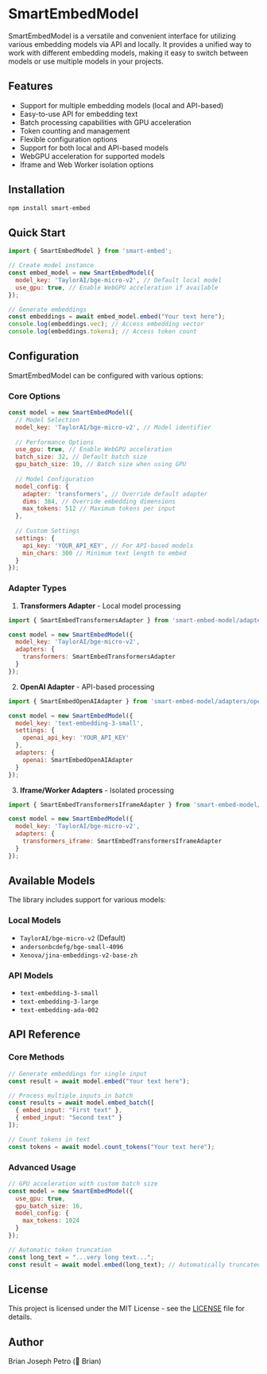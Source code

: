 # SmartEmbedModel

SmartEmbedModel is a versatile and convenient interface for utilizing various embedding models via API and locally. It provides a unified way to work with different embedding models, making it easy to switch between models or use multiple models in your projects.

## Features

- Support for multiple embedding models (local and API-based)
- Easy-to-use API for embedding text
- Batch processing capabilities with GPU acceleration
- Token counting and management
- Flexible configuration options
- Support for both local and API-based models
- WebGPU acceleration for supported models
- Iframe and Web Worker isolation options

## Installation

```bash
npm install smart-embed
```

## Quick Start

```javascript
import { SmartEmbedModel } from 'smart-embed';

// Create model instance
const embed_model = new SmartEmbedModel({
  model_key: 'TaylorAI/bge-micro-v2', // Default local model
  use_gpu: true, // Enable WebGPU acceleration if available
});

// Generate embeddings
const embeddings = await embed_model.embed("Your text here");
console.log(embeddings.vec); // Access embedding vector
console.log(embeddings.tokens); // Access token count
```

## Configuration

SmartEmbedModel can be configured with various options:

### Core Options

```javascript
const model = new SmartEmbedModel({
  // Model Selection
  model_key: 'TaylorAI/bge-micro-v2', // Model identifier
  
  // Performance Options
  use_gpu: true, // Enable WebGPU acceleration
  batch_size: 32, // Default batch size
  gpu_batch_size: 10, // Batch size when using GPU
  
  // Model Configuration
  model_config: {
    adapter: 'transformers', // Override default adapter
    dims: 384, // Override embedding dimensions
    max_tokens: 512 // Maximum tokens per input
  },
  
  // Custom Settings
  settings: {
    api_key: 'YOUR_API_KEY', // For API-based models
    min_chars: 300 // Minimum text length to embed
  }
});
```

### Adapter Types

1. **Transformers Adapter** - Local model processing
```javascript
import { SmartEmbedTransformersAdapter } from 'smart-embed-model/adapters/transformers';

const model = new SmartEmbedModel({
  model_key: 'TaylorAI/bge-micro-v2',
  adapters: {
    transformers: SmartEmbedTransformersAdapter
  }
});
```

2. **OpenAI Adapter** - API-based processing
```javascript
import { SmartEmbedOpenAIAdapter } from 'smart-embed-model/adapters/openai';

const model = new SmartEmbedModel({
  model_key: 'text-embedding-3-small',
  settings: {
    openai_api_key: 'YOUR_API_KEY'
  },
  adapters: {
    openai: SmartEmbedOpenAIAdapter
  }
});
```

3. **Iframe/Worker Adapters** - Isolated processing
```javascript
import { SmartEmbedTransformersIframeAdapter } from 'smart-embed-model/adapters/transformers_iframe';

const model = new SmartEmbedModel({
  model_key: 'TaylorAI/bge-micro-v2',
  adapters: {
    transformers_iframe: SmartEmbedTransformersIframeAdapter
  }
});
```

## Available Models

The library includes support for various models:

### Local Models
- `TaylorAI/bge-micro-v2` (Default)
- `andersonbcdefg/bge-small-4096`
- `Xenova/jina-embeddings-v2-base-zh`

### API Models
- `text-embedding-3-small`
- `text-embedding-3-large`
- `text-embedding-ada-002`

## API Reference

### Core Methods

```javascript
// Generate embeddings for single input
const result = await model.embed("Your text here");

// Process multiple inputs in batch
const results = await model.embed_batch([
  { embed_input: "First text" },
  { embed_input: "Second text" }
]);

// Count tokens in text
const tokens = await model.count_tokens("Your text here");
```

### Advanced Usage

```javascript
// GPU acceleration with custom batch size
const model = new SmartEmbedModel({
  use_gpu: true,
  gpu_batch_size: 16,
  model_config: {
    max_tokens: 1024
  }
});

// Automatic token truncation
const long_text = "...very long text...";
const result = await model.embed(long_text); // Automatically truncated if needed
```

## License

This project is licensed under the MIT License - see the [LICENSE](MIT_LICENSE) file for details.

## Author

Brian Joseph Petro (🌴 Brian)